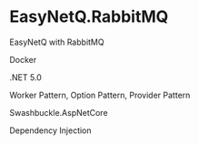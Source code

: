 # EasyNetQ.RabbitMQ
EasyNetQ with RabbitMQ

Docker

.NET 5.0

Worker Pattern, Option Pattern, Provider Pattern

Swashbuckle.AspNetCore

Dependency Injection
